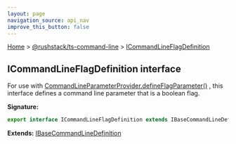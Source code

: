 ```yaml
---
layout: page
navigation_source: api_nav
improve_this_button: false
---
```



[Home](./index.md) &gt; [@rushstack/ts-command-line](./ts-command-line.md) &gt; [ICommandLineFlagDefinition](./ts-command-line.icommandlineflagdefinition.md)

## ICommandLineFlagDefinition interface

For use with [CommandLineParameterProvider.defineFlagParameter()](./ts-command-line.commandlineparameterprovider.defineflagparameter.md) , this interface defines a command line parameter that is a boolean flag.

<b>Signature:</b>

```typescript
export interface ICommandLineFlagDefinition extends IBaseCommandLineDefinition
```
<b>Extends:</b> [IBaseCommandLineDefinition](./ts-command-line.ibasecommandlinedefinition.md)
